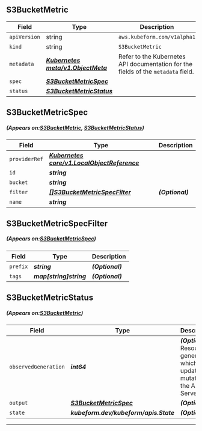 ## S3BucketMetric
| Field | Type | Description |
| ------ | ----- | ----------- |
| `apiVersion` | string | `aws.kubeform.com/v1alpha1` |
|    `kind` | string | `S3BucketMetric` |
| `metadata` | ***[Kubernetes meta/v1.ObjectMeta](https://kubernetes.io/docs/reference/generated/kubernetes-api/v1.13/#objectmeta-v1-meta)***|Refer to the Kubernetes API documentation for the fields of the `metadata` field.|
| `spec` | ***[S3BucketMetricSpec](#S3BucketMetricSpec)***||
| `status` | ***[S3BucketMetricStatus](#S3BucketMetricStatus)***||
## S3BucketMetricSpec
##### (Appears on:[S3BucketMetric](#S3BucketMetric), [S3BucketMetricStatus](#S3BucketMetricStatus))
| Field | Type | Description |
| ------ | ----- | ----------- |
| `providerRef` | ***[Kubernetes core/v1.LocalObjectReference](https://kubernetes.io/docs/reference/generated/kubernetes-api/v1.13/#localobjectreference-v1-core)***||
| `id` | ***string***||
| `bucket` | ***string***||
| `filter` | ***[[]S3BucketMetricSpecFilter](#S3BucketMetricSpecFilter)***| ***(Optional)*** |
| `name` | ***string***||
## S3BucketMetricSpecFilter
##### (Appears on:[S3BucketMetricSpec](#S3BucketMetricSpec))
| Field | Type | Description |
| ------ | ----- | ----------- |
| `prefix` | ***string***| ***(Optional)*** |
| `tags` | ***map[string]string***| ***(Optional)*** |
## S3BucketMetricStatus
##### (Appears on:[S3BucketMetric](#S3BucketMetric))
| Field | Type | Description |
| ------ | ----- | ----------- |
| `observedGeneration` | ***int64***| ***(Optional)*** Resource generation, which is updated on mutation by the API Server.|
| `output` | ***[S3BucketMetricSpec](#S3BucketMetricSpec)***| ***(Optional)*** |
| `state` | ***kubeform.dev/kubeform/apis.State***| ***(Optional)*** |
---
